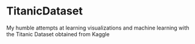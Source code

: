 # TitanicDataset
My humble attempts at learning visualizations and machine learning with the Titanic Dataset obtained from Kaggle
